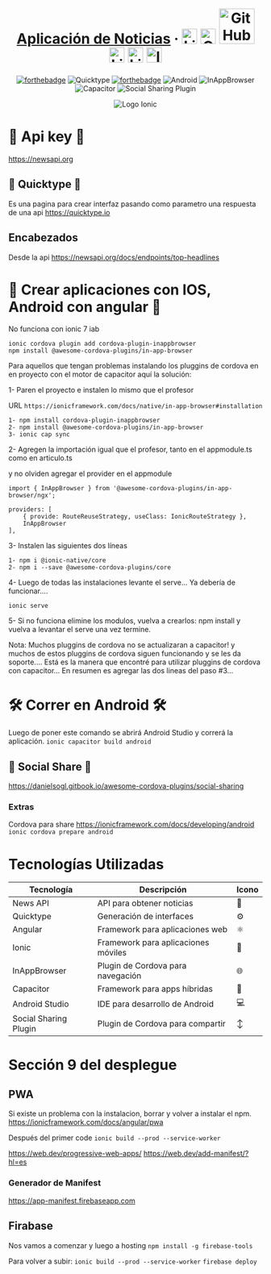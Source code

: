 <div align="center">

#  [Aplicación de Noticias](https://www.djangoproject.com/) &middot; [<img src="https://i.postimg.cc/wT4x8tWS/codepenblanco.png" alt="LinkedIn" class="footer-nav__link-image" height="30px" />](https://codepen.io/amarianjel/)   [<img src="https://i.postimg.cc/5NBMxTJX/github.png" alt="GitHub" class="footer-nav__link-image" height="30px" />](https://github.com/amarianjel)   [<img src="https://i.postimg.cc/1Xj3mL3G/github-Pages-blanco.png" alt="GitHub" class="footer-nav__link-image" height="70px" style="margin-bottom: -20px;"/>](https://amarianjel.github.io/Portfolio/)  [<img src="https://i.postimg.cc/J7BLFtdc/linkedin.png" alt="LinkedIn" class="footer-nav__link-image" height="30px" />](https://www.linkedin.com/in/amarianjel/)   [<img src="https://i.postimg.cc/1zqYRTyp/facebook.png" alt="LinkedIn" class="footer-nav__link-image" height="30px" />](https://www.facebook.com/Abraham13071993/)   [<img src="https://i.postimg.cc/sfJtqS4W/instagram.png" alt="Instagram" class="footer-nav__link-image" height="30px" />](https://www.instagram.com/abr_marianjel/)
[![forthebadge](https://img.shields.io/badge/Made%20with-Ionic-blue.svg)](https://ionicframework.com/)
![Quicktype](https://img.shields.io/badge/Quicktype-%E2%9A%99%EF%B8%8F-orange)
[![forthebadge](https://img.shields.io/badge/Angular-%F0%9F%8C%8D-red.svg)](https://angular.io/)
![Android](https://img.shields.io/badge/Android-%F0%9F%93%B1-brightgreen)
![InAppBrowser](https://img.shields.io/badge/InAppBrowser-%F0%9F%8C%8F%F0%9F%93%B6-yellow)
![Capacitor](https://img.shields.io/badge/Capacitor-%F0%9F%94%8C-blueviolet)
![Social Sharing Plugin](https://img.shields.io/badge/Social%20Sharing%20Plugin-%E2%86%95%EF%B8%8F%F0%9F%94%BD-lightgrey)


</div>


<p align="center">
  <img src="https://assets.stickpng.com/images/62a7475d223343fbc2207cff.png" alt="Logo Ionic">
</p>


# 📑 Api key 📑
https://newsapi.org

## 📑 Quicktype 📑
Es una pagina para crear interfaz pasando como parametro una respuesta de una api
https://quicktype.io

## Encabezados
Desde la api https://newsapi.org/docs/endpoints/top-headlines

# 🚩 Crear aplicaciones con IOS, Android con angular 🚩
No funciona con ionic 7 iab
```
ionic cordova plugin add cordova-plugin-inappbrowser
npm install @awesome-cordova-plugins/in-app-browser
```

Para aquellos que tengan problemas instalando los pluggins de cordova en en proyecto con el motor de capacitor aquí la solución:


1- Paren el proyecto e instalen lo mismo que el profesor

URL `https://ionicframework.com/docs/native/in-app-browser#installation`

``` 
1- npm install cordova-plugin-inappbrowser 
2- npm install @awesome-cordova-plugins/in-app-browser 
3- ionic cap sync
```

2- Agregen la importación igual que el profesor, tanto en el appmodule.ts como en articulo.ts

y no olviden agregar el provider en el appmodule
```
import { InAppBrowser } from '@awesome-cordova-plugins/in-app-browser/ngx';
 
providers: [
    { provide: RouteReuseStrategy, useClass: IonicRouteStrategy },
    InAppBrowser
],
```

3-  Instalen las siguientes dos líneas
```
1- npm i @ionic-native/core
2- npm i --save @awesome-cordova-plugins/core
```

4- Luego de todas las instalaciones levante el serve... Ya debería de funcionar....

```ionic serve```


5- Si no funciona elimine los modulos, vuelva a crearlos: npm install y vuelva a levantar el serve una vez termine.

Nota: Muchos pluggins de cordova no se actualizaran a capacitor! y muchos de estos pluggins de cordova siguen funcionando y se les da soporte.... Está es la manera que encontré para utilizar pluggins de cordova con capacitor... En resumen es agregar las dos lineas del paso #3...


# 🛠 Correr en Android 🛠
Luego de poner este comando se abrirá Android Studio y correrá la aplicación.
```ionic capacitor build android```

## 🚀 Social Share 🚀
https://danielsogl.gitbook.io/awesome-cordova-plugins/social-sharing

### Extras
Cordova para share
https://ionicframework.com/docs/developing/android
```ionic cordova prepare android```

# Tecnologías Utilizadas

| Tecnología               | Descripción                       | Icono                |
|--------------------------|-----------------------------------|----------------------|
| News API                 | API para obtener noticias         | :newspaper:          |
| Quicktype                | Generación de interfaces          | :gear:               |
| Angular                  | Framework para aplicaciones web   | :atom_symbol:        |
| Ionic                    | Framework para aplicaciones móviles| :iphone:             |
| InAppBrowser             | Plugin de Cordova para navegación | :globe_with_meridians:|
| Capacitor                | Framework para apps híbridas      | :electric_plug:      |
| Android Studio           | IDE para desarrollo de Android    | :computer:           |
| Social Sharing Plugin    | Plugin de Cordova para compartir  | :arrow_up_down:      |

# Sección 9 del desplegue

## PWA
Si existe un problema con la instalacion, borrar y volver a instalar el npm.
https://ionicframework.com/docs/angular/pwa

Después del primer code
```ionic build --prod --service-worker```

https://web.dev/progressive-web-apps/
https://web.dev/add-manifest/?hl=es

### Generador de Manifest
https://app-manifest.firebaseapp.com

## Firabase
Nos vamos a comenzar y luego a hosting
```npm install -g firebase-tools```

Para volver a subir:
```ionic build --prod --service-worker```
```firebase deploy```
